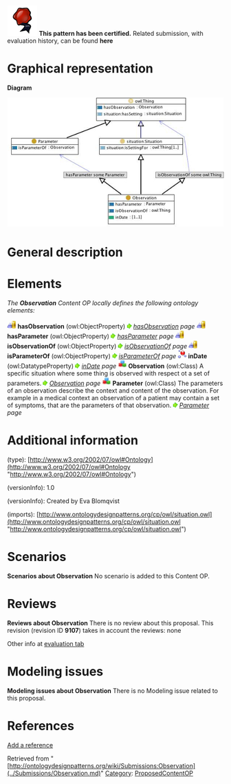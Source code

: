 [![](../images/thumb/b/b5/Certified.png/70px-Certified.png)](../Image/Certified.png.md "Certified.png") __This pattern has been certified.__
Related submission, with evaluation history, can be found __here__





#  Graphical representation


__Diagram__




[![Image:Observation.jpg](../images/a/a9/Observation.jpg)](../Image/Observation.jpg.md "Image:Observation.jpg")




#  General description


  




#  Elements


_The __Observation__ Content OP locally defines the following ontology elements:_



[![ObjectProperty](../images/thumb/c/c3/ObjectProperty.gif/20px-ObjectProperty.gif)](../Image/ObjectProperty.gif.md "ObjectProperty") __hasObservation__ (owl:ObjectProperty) 
 [![](../images/thumb/8/87/ArrowRight.gif/11px-ArrowRight.gif)](../Image/ArrowRight.gif.md "ArrowRight.gif") _[hasObservation](../Submissions/Observation/hasObservation.md "Submissions:Observation/hasObservation") page_
[![ObjectProperty](../images/thumb/c/c3/ObjectProperty.gif/20px-ObjectProperty.gif)](../Image/ObjectProperty.gif.md "ObjectProperty") __hasParameter__ (owl:ObjectProperty) 
 [![](../images/thumb/8/87/ArrowRight.gif/11px-ArrowRight.gif)](../Image/ArrowRight.gif.md "ArrowRight.gif") _[hasParameter](../Submissions/Observation/hasParameter.md "Submissions:Observation/hasParameter") page_
[![ObjectProperty](../images/thumb/c/c3/ObjectProperty.gif/20px-ObjectProperty.gif)](../Image/ObjectProperty.gif.md "ObjectProperty") __isObservationOf__ (owl:ObjectProperty) 
 [![](../images/thumb/8/87/ArrowRight.gif/11px-ArrowRight.gif)](../Image/ArrowRight.gif.md "ArrowRight.gif") _[isObservationOf](../Submissions/Observation/isObservationOf.md "Submissions:Observation/isObservationOf") page_
[![ObjectProperty](../images/thumb/c/c3/ObjectProperty.gif/20px-ObjectProperty.gif)](../Image/ObjectProperty.gif.md "ObjectProperty") __isParameterOf__ (owl:ObjectProperty) 
 [![](../images/thumb/8/87/ArrowRight.gif/11px-ArrowRight.gif)](../Image/ArrowRight.gif.md "ArrowRight.gif") _[isParameterOf](../Submissions/Observation/isParameterOf.md "Submissions:Observation/isParameterOf") page_
[![DatatypeProperty](../images/thumb/a/a5/DatatypeProperty.gif/20px-DatatypeProperty.gif)](../Image/DatatypeProperty.gif.md "DatatypeProperty") __inDate__ (owl:DatatypeProperty) 
 [![](../images/thumb/8/87/ArrowRight.gif/11px-ArrowRight.gif)](../Image/ArrowRight.gif.md "ArrowRight.gif") _[inDate](../Submissions/Observation/inDate.md "Submissions:Observation/inDate") page_
[![Class](../images/thumb/2/27/Class.gif/20px-Class.gif)](../Image/Class.gif.md "Class") __Observation__ (owl:Class) A specific situation where some thing is observed with respect ot a set of parameters. 
 [![](../images/thumb/8/87/ArrowRight.gif/11px-ArrowRight.gif)](../Image/ArrowRight.gif.md "ArrowRight.gif") _[Observation](../Submissions/Observation/Observation.md "Submissions:Observation/Observation") page_
[![Class](../images/thumb/2/27/Class.gif/20px-Class.gif)](../Image/Class.gif.md "Class") __Parameter__ (owl:Class) The parameters of an observation describe the context and content of the observation. For example in a medical context an observation of a patient may contain a set of symptoms, that are the parameters of that observation. 
 [![](../images/thumb/8/87/ArrowRight.gif/11px-ArrowRight.gif)](../Image/ArrowRight.gif.md "ArrowRight.gif") _[Parameter](../Submissions/Observation/Parameter.md "Submissions:Observation/Parameter") page_
#  Additional information


(type): [http://www.w3.org/2002/07/owl#Ontology](http://www.w3.org/2002/07/owl#Ontology "http://www.w3.org/2002/07/owl#Ontology")


(versionInfo): 1.0


(versionInfo): Created by Eva Blomqvist


(imports): [http://www.ontologydesignpatterns.org/cp/owl/situation.owl](http://www.ontologydesignpatterns.org/cp/owl/situation.owl "http://www.ontologydesignpatterns.org/cp/owl/situation.owl")



#  Scenarios



__Scenarios about Observation__
No scenario is added to this Content OP.




#  Reviews



__Reviews about Observation__
There is no review about this proposal.
This revision (revision ID __9107__) takes in account the reviews: none


Other info at [evaluation tab](http://ontologydesignpatterns.org/wiki/index.php?title=Submissions:Observation&action=evaluation "http://ontologydesignpatterns.org/wiki/index.php?title=Submissions:Observation&action=evaluation")




  




#  Modeling issues



__Modeling issues about Observation__
There is no Modeling issue related to this proposal.




  




#  References


[Add a reference](index.php@title=Odp%253AAdd_reference&subject=../Submissions/Observation.md "http://ontologydesignpatterns.org/wiki/index.php?title=Odp:Add_reference&subject=Submissions%3AObservation")


  






Retrieved from "[http://ontologydesignpatterns.org/wiki/Submissions:Observation](../Submissions/Observation.md)"
 [Category](http://ontologydesignpatterns.org/wiki/Special:Categories "Special:Categories"): [ProposedContentOP](../Category/ProposedContentOP.md "Category:ProposedContentOP")